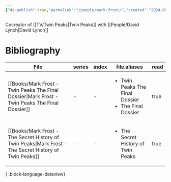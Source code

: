 ```yaml
---
{"dg-publish":true,"permalink":"/people/mark-frost/","created":"2024-06-11","updated":"2024-08-28"}
---
```



Cocreator of [[TV/Twin Peaks\|Twin Peaks]] with [[People/David Lynch\|David Lynch]]

# Bibliography

| File                                                                                                      | series | index | file.aliases                                                             | read |
| --------------------------------------------------------------------------------------------------------- | ------ | ----- | ------------------------------------------------------------------------ | ---- |
| [[Books/Mark Frost - Twin Peaks The Final Dossier\|Mark Frost - Twin Peaks The Final Dossier]]         | \-     | \-    | <ul><li>Twin Peaks The Final Dossier</li><li>The Final Dossier</li></ul> | true |
| [[Books/Mark Frost - The Secret History of Twin Peaks\|Mark Frost - The Secret History of Twin Peaks]] | \-     | \-    | <ul><li>The Secret History of Twin Peaks</li></ul>                       | true |

{ .block-language-dataview}
